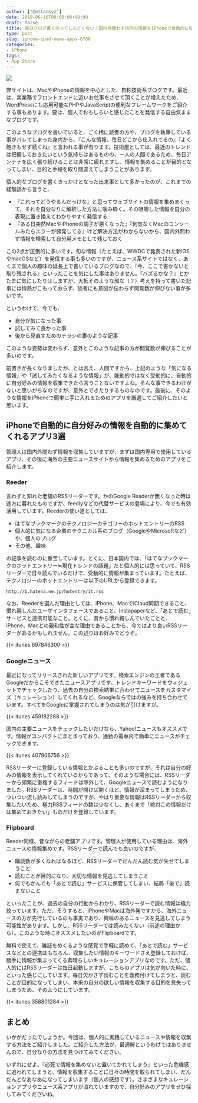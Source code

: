```yaml
---
author: ["@ottanxyz"]
date: 2018-06-16T00:00:00+00:00
draft: false
title: 毎日ブログ書くのってしんどくない？国内外問わず目的の情報をiPhoneで自動的に収集するのに欠かせないアプリ3選と、情報の効率的な集め方
type: post
slug: iphone-ipad-news-apps-6780
categories:
- iPhone
tags:
- App Store
---
```


![](/uploads/2018/06/180616-5b24c6107a069.jpg)






弊サイトは、MacやiPhoneの情報を中心とした、自称技術系ブログです。最近は、実業務でフロントエンドに近いお仕事をさせて頂くことが増えたため、WordPressにも応用可能なPHPやJavaScriptの便利なフレームワークをご紹介する事もあります。要は、個人でおもしろいと感じたことを発信する自由気ままなブログです。





このようなブログを書いていると、ごく稀に読者の方や、ブログを執筆している事がバレてしまった身内から、『こんな情報、毎日どこから仕入れてるの』『よく飽きもせず続くね』と言われる事が有ります。技術屋としては、最近のトレンドは把握しておきたいという気持ちはあるものの、一人の人間であるため、毎日アンテナを広く張り続けることは非常に疲れますし、情報を集めることが目的となってしまい、目的と手段を取り間違えてしまうことがあります。





個人的なブログを書くきっかけとなった出来事として多かったのが、これまでの経験談から言うと、






  * 『これってどうやるんだっけな』と思ってウェブサイトの情報を集めまくって、それを自分なりに解釈した方法に噛み砕く。その咀嚼した情報を自分の表現に置き換えてわかりやすく発信する
  * 『ある日突然MacやiPhoneの調子が悪くなった』『何気なくMacのコンソールみたらエラーが頻発してる』けど解決方法がわからないから、国内外問わず情報を検索して自分用メモとして残しておく




この2点が圧倒的に多いです。旬な情報（たとえば、WWDCで発表された新iOSやmacOSなど）を発信する事も多いのですが、ニュース系サイトではなく、あくまで個人の趣味の延長上で書いているブログなので、『今、ここで書かないと取り残される』といったことを気にした事はありません。『バズるかな？』とかたまに気にしたりはしますが、大抵そのような邪な（？）考えを持って書いた記事には情熱がこもっておらず、読者にも意図が伝わらず閲覧数が伸びない事が多いです。





というわけで、今でも、






  * 自分が気になった事
  * 試してみて良かった事
  * 後から見直すためのチラシの裏のような記事




このような姿勢は変わらず、意外とこのような記事の方が閲覧数が伸びることが多いのです。





前置きが長くなりましたが、とは言え、人間ですから、上記のような「気になる情報」や「試してみたくなるような情報」が、能動的ではなく受動的に、自動的に自分好みの情報を収集できたら言うことないですよね。そんな事できるわけがないと思いがちなのですが、意外とできたりするものなのです。最後に、そのような情報をiPhoneで簡単に手に入れるためのアプリを厳選してご紹介したいと思います。





## iPhoneで自動的に自分好みの情報を自動的に集めてくれるアプリ3選





管理人は国内外問わず情報を収集していますが、まずは国内専用で使用しているアプリ、その後に海外の主要ニュースサイトから情報を集めるためのアプリをご紹介します。





### Reeder





言わずと知れた老舗のRSSリーダーです。かのGoogle Readerが無くなった時は途方に暮れたものですが、feedlyなどの代替サービスの登場により、今でも有効活用しています。Reederの使い道としては、






  * はてなブックマークのテクノロジーカテゴリーのホットエントリーのRSS
  * 個人的に気になる企業のテクニカル系のブログ（GoogleやMicrosoftなど）や、個人のブログ
  * その他、趣味




の記事を読むのに重宝しています。とくに、日本国内では、「はてなブックマークのホットエントリー≒現在トレンドの話題」だと個人的には思っていて、RSSリーダーで日々読んでいるだけで、受動的に情報が集まっています。たとえば、テクノロジーのホットエントリーは以下のURLから登録できます。




    
    http://b.hatena.ne.jp/hotentry/it.rss





なお、Reederを選んだ理由としては、iPhone、MacでiCloud同期できること、慣れ親しんだユーザインタフェースであること、Instapaperなど、「あとで読む」サービスと連携可能なこと。とくに、昔から慣れ親しんでいたことと、iPhone、Macとの親和性が主な理由であることから、今ではより良いRSSリーダーがあるかもしれません。この辺りはお好みでどうぞ。



{{< itunes 697846300 >}}



### Googleニュース





最近になってリリースされた新しいアプリです。検索エンジンの王者であるGoogleだからこそできたニュースアプリです。トレンドキーワードをウィジェットでチェックしたり、過去の自分の検索結果に合わせてニュースをカスタマイズ（キュレーション）してくれるなど、Googleならではの強みを持ち合わせています。すべてをGoogleに掌握されてしまうのは気が引けますが。



{{< itunes 459182288 >}}



国内の主要ニュースをチェックしたいだけなら、Yahoo!ニュースもオススメです。情報がコンパクトにまとまっており、通勤の電車内で簡単にニュースがチェックできます。



{{< itunes 407906756 >}}



RSSリーダーに登録している情報とかぶることも多いのですが、それは自分の好みの情報を表示してくれているからであって、そのような場合には、RSSリーダーから頻繁に重複するフィードは除外して、Googleニュースで読むようになりました。RSSリーダーは、時間が開けば開くほど、情報が溜まってしまうため、ついつい流し読みしてしまうのですが、やはり重要な情報はRSSリーダーから収集したいため、極力RSSフィードの数は少なくし、あくまで「絶対この情報だけは集めておきたい」ものだけを登録しています。





### Flipboard





Reeder同様、昔ながらの老舗アプリです。管理人が使用している理由は、海外ニュースの情報集めです。RSSリーダーで読んでも良いのですが、






  * 購読数が多くなればなるほど、RSSリーダーでだんだん読む気が失せてしまうこと
  * 読むことが目的になり、大切な情報を見逃してしまうこと
  * 何でもかんでも「あとで読む」サービスに保管してしまい、結局「後で」読まないこと




といったことが、過去の自分の行動からわかり、RSSリーダーで読む情報は極力絞っています。ただ、そうすると、iPhoneやMacは海外発ですから、海外ニュースの方が先行しているのも事実であり、興味のあるニュースを見逃してしまう可能性があります。しかし、RSSリーダーでは読みたくない（前述の理由から）。このような時にオススメしたいのがFlipboardです。





無料で使えて、雑誌をめくるような感覚で手軽に読めて、「あとで読む」サービスなどとの連携はもちろん、収集したい情報のキーワードさえ登録しておけば、勝手に情報が集まってくる素晴らしいキュレーションアプリなのです。ただ、個人的にはRSSリーダーは毎日起動しますが、こちらのアプリは気が向いた時に、といった感じにしています。毎日欠かさず読むことを義務付けてしまうと、読むことが目的になってしまい、本来の自分の欲しい情報を収集する目的を見失ってしまうため、そのようにしています。



{{< itunes 358801284 >}}



## まとめ





いかがだったでしょうか。今回は、個人的に実践しているニュースや情報を収集する方法をご紹介しました。ご紹介した方法が、最適解というわけではありませんので、自分なりの方法を見つけてみてください。





いずれにせよ、『必死で情報を集めないと置いてかれてしまう』といった危機感に追われてしまうと、情報を収集することに日々の時間を取られてしまい、だんだんとなあなあになってしまいます（個人の感想です）。さまざまなキュレーションアプリやニュース系アプリが溢れていますので、自分好みのアプリをぜひ探してみてくださいね。
